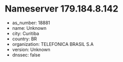 # Nameserver 179.184.8.142

* as_number: 18881
* name: Unknown
* city: Curitiba
* country: BR
* organization: TELEFONICA BRASIL S.A
* version: Unknown
* dnssec: false
